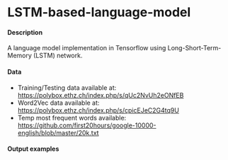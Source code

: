 # LSTM-based-language-model

#### Description 
A language model implementation in Tensorflow using Long-Short-Term-Memory (LSTM) network. 

#### Data

- Training/Testing data available at: https://polybox.ethz.ch/index.php/s/qUc2NvUh2eONfEB
- Word2Vec data available at: https://polybox.ethz.ch/index.php/s/cpicEJeC2G4tq9U
- Temp most frequent words available: https://github.com/first20hours/google-10000-english/blob/master/20k.txt

#### Output examples 
